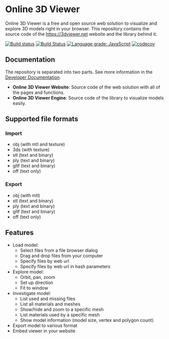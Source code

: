 # Online 3D Viewer

Online 3D Viewer is a free and open source web solution to visualize and explore 3D models right in your browser.  This repository contains the source code of the https://3dviewer.net website and the library behind it.

[![Build status](https://ci.appveyor.com/api/projects/status/exypq43a8kjby5n0?svg=true)](https://ci.appveyor.com/project/kovacsv/online3dviewer)
[![Build Status](https://travis-ci.com/kovacsv/Online3DViewer.svg?branch=master)](https://travis-ci.com/kovacsv/Online3DViewer)
[![Language grade: JavaScript](https://img.shields.io/lgtm/grade/javascript/g/kovacsv/Online3DViewer.svg?logo=lgtm&logoWidth=18)](https://lgtm.com/projects/g/kovacsv/Online3DViewer/context:javascript)
[![codecov](https://codecov.io/gh/kovacsv/Online3DViewer/branch/master/graph/badge.svg?token=xD8Kek6gQz)](https://codecov.io/gh/kovacsv/Online3DViewer)

## Documentation

The repository is separated into two parts. See more information in the [Developer Documentation](https://github.com/kovacsv/Online3DViewer/wiki).

* **Online 3D Viewer Website**: Source code of the web solution with all of the pages and functions.
* **Online 3D Viewer Engine**: Source code of the library to visualize models easily.

## Supported file formats

### Import

- obj (with mtl and texture)
- 3ds (with texture)
- stl (text and binary)
- ply (text and binary)
- gltf (text and binary)
- off (text only)

### Export

- obj (with mtl)
- stl (text and binary)
- ply (text and binary)
- gltf (text and binary)
- off (text only)

## Features

- Load model:
  - Select files from a file browser dialog
  - Drag and drop files from your computer
  - Specify files by web url
  - Specify files by web url in hash parameters
- Explore model:
  - Orbit, pan, zoom
  - Set up direction
  - Fit to window
- Investigate model:
  - List used and missing files
  - List all materials and meshes
  - Show/hide and zoom to a specific mesh
  - List materials used by a specific mesh
  - Show model information (model size, vertex and polygon count)
- Export model to various format
- Embed viewer in your website
